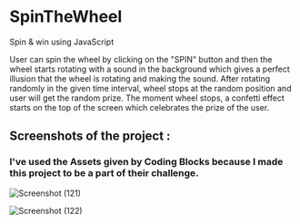 # SpinTheWheel
Spin &amp; win using JavaScript

User can spin the wheel by clicking on the "SPIN" button and then the wheel starts rotating with a sound in the background which gives a perfect illusion that the wheel is rotating and making the sound.
After rotating randomly in the given time interval, wheel stops at the random position and user will get the random prize.
The moment wheel stops, a confetti effect starts on the top of the screen which celebrates the prize of the user.

## Screenshots of the project :

### I've used the Assets given by Coding Blocks because I made this project to be a part of their challenge.

![Screenshot (121)](https://user-images.githubusercontent.com/61161878/84373235-e8d98f80-abf9-11ea-8b02-f0928f681d7a.png)


![Screenshot (122)](https://user-images.githubusercontent.com/61161878/84373252-ed9e4380-abf9-11ea-8515-a07e17297899.png)
